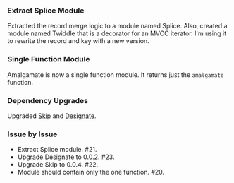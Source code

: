 ### Extract Splice Module

Extracted the record merge logic to a module named Splice. Also, created a
module named Twiddle that is a decorator for an MVCC iterator. I'm using it to
rewrite the record and key with a new version.

### Single Function Module

Amalgamate is now a single function module. It returns just the `amalgamate`
function.

### Dependency Upgrades

Upgraded [Skip](https://github.com/bigeasy/skip) and
[Designate](https://github.com/bigeasy/designate).

### Issue by Issue

 * Extract Splice module. #21.
 * Upgrade Designate to 0.0.2. #23.
 * Upgrade Skip to 0.0.4. #22.
 * Module should contain only the one function. #20.
